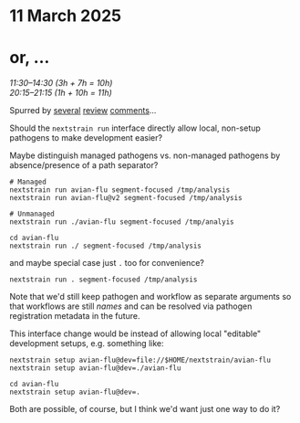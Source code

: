 # 11 March 2025
# or, …

_11:30–14:30 (3h + 7h = 10h)_  
_20:15–21:15 (1h + 10h = 11h)_

Spurred by [several](https://github.com/nextstrain/cli/pull/419#discussion_r1984007486) [review](https://github.com/nextstrain/avian-flu/pull/103#discussion_r1980458646) [comments](https://github.com/nextstrain/avian-flu/pull/103#discussion_r1980499684)…

Should the `nextstrain run` interface directly allow local, non-setup pathogens
to make development easier?

Maybe distinguish managed pathogens vs. non-managed pathogens by
absence/presence of a path separator?

    # Managed
    nextstrain run avian-flu segment-focused /tmp/analysis
    nextstrain run avian-flu@v2 segment-focused /tmp/analysis

    # Unmanaged
    nextstrain run ./avian-flu segment-focused /tmp/analyis

    cd avian-flu
    nextstrain run ./ segment-focused /tmp/analysis

and maybe special case just `.` too for convenience?

    nextstrain run . segment-focused /tmp/analysis

Note that we'd still keep pathogen and workflow as separate arguments so that
workflows are still *names* and can be resolved via pathogen registration
metadata in the future.

This interface change would be instead of allowing local "editable" development
setups, e.g. something like:

    nextstrain setup avian-flu@dev=file://$HOME/nextstrain/avian-flu
    nextstrain setup avian-flu@dev=./avian-flu

    cd avian-flu
    nextstrain setup avian-flu@dev=.

Both are possible, of course, but I think we'd want just one way to do it?
